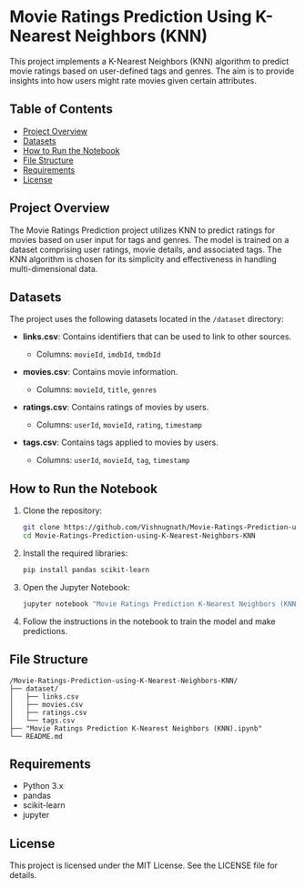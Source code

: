 
# Movie Ratings Prediction Using K-Nearest Neighbors (KNN)

This project implements a K-Nearest Neighbors (KNN) algorithm to predict movie ratings based on user-defined tags and genres. The aim is to provide insights into how users might rate movies given certain attributes.

## Table of Contents

- [Project Overview](#project-overview)
- [Datasets](#datasets)
- [How to Run the Notebook](#how-to-run-the-notebook)
- [File Structure](#file-structure)
- [Requirements](#requirements)
- [License](#license)

## Project Overview

The Movie Ratings Prediction project utilizes KNN to predict ratings for movies based on user input for tags and genres. The model is trained on a dataset comprising user ratings, movie details, and associated tags. The KNN algorithm is chosen for its simplicity and effectiveness in handling multi-dimensional data.

## Datasets

The project uses the following datasets located in the `/dataset` directory:

- **links.csv**: Contains identifiers that can be used to link to other sources.
  - Columns: `movieId`, `imdbId`, `tmdbId`
  
- **movies.csv**: Contains movie information.
  - Columns: `movieId`, `title`, `genres`
  
- **ratings.csv**: Contains ratings of movies by users.
  - Columns: `userId`, `movieId`, `rating`, `timestamp`
  
- **tags.csv**: Contains tags applied to movies by users.
  - Columns: `userId`, `movieId`, `tag`, `timestamp`

## How to Run the Notebook

1. Clone the repository:
   ```bash
   git clone https://github.com/Vishnugnath/Movie-Ratings-Prediction-using-K-Nearest-Neighbors-KNN.git
   cd Movie-Ratings-Prediction-using-K-Nearest-Neighbors-KNN
   ```

2. Install the required libraries:
   ```bash
   pip install pandas scikit-learn
   ```

3. Open the Jupyter Notebook:
   ```bash
   jupyter notebook "Movie Ratings Prediction K-Nearest Neighbors (KNN).ipynb"
   ```

4. Follow the instructions in the notebook to train the model and make predictions.

## File Structure

```
/Movie-Ratings-Prediction-using-K-Nearest-Neighbors-KNN/
├── dataset/
│   ├── links.csv
│   ├── movies.csv
│   ├── ratings.csv
│   └── tags.csv
├── "Movie Ratings Prediction K-Nearest Neighbors (KNN).ipynb"
└── README.md
```

## Requirements

- Python 3.x
- pandas
- scikit-learn
- jupyter

## License

This project is licensed under the MIT License. See the LICENSE file for details.
